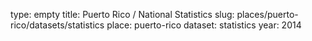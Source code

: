 type: empty
title: Puerto Rico / National Statistics
slug: places/puerto-rico/datasets/statistics
place: puerto-rico
dataset: statistics
year: 2014
